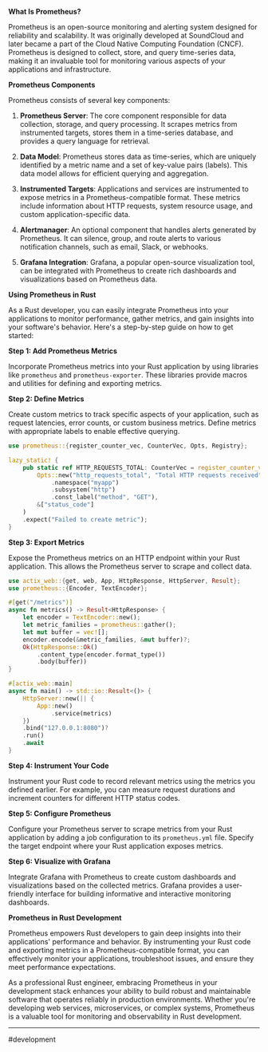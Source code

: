 **What Is Prometheus?**

Prometheus is an open-source monitoring and alerting system designed for reliability and scalability. It was originally developed at SoundCloud and later became a part of the Cloud Native Computing Foundation (CNCF). Prometheus is designed to collect, store, and query time-series data, making it an invaluable tool for monitoring various aspects of your applications and infrastructure.

**Prometheus Components**

Prometheus consists of several key components:

1. **Prometheus Server**: The core component responsible for data collection, storage, and query processing. It scrapes metrics from instrumented targets, stores them in a time-series database, and provides a query language for retrieval.
    
2. **Data Model**: Prometheus stores data as time-series, which are uniquely identified by a metric name and a set of key-value pairs (labels). This data model allows for efficient querying and aggregation.
    
3. **Instrumented Targets**: Applications and services are instrumented to expose metrics in a Prometheus-compatible format. These metrics include information about HTTP requests, system resource usage, and custom application-specific data.
    
4. **Alertmanager**: An optional component that handles alerts generated by Prometheus. It can silence, group, and route alerts to various notification channels, such as email, Slack, or webhooks.
    
5. **Grafana Integration**: Grafana, a popular open-source visualization tool, can be integrated with Prometheus to create rich dashboards and visualizations based on Prometheus data.
    

**Using Prometheus in Rust**

As a Rust developer, you can easily integrate Prometheus into your applications to monitor performance, gather metrics, and gain insights into your software's behavior. Here's a step-by-step guide on how to get started:

**Step 1: Add Prometheus Metrics**

Incorporate Prometheus metrics into your Rust application by using libraries like `prometheus` and `prometheus-exporter`. These libraries provide macros and utilities for defining and exporting metrics.

**Step 2: Define Metrics**

Create custom metrics to track specific aspects of your application, such as request latencies, error counts, or custom business metrics. Define metrics with appropriate labels to enable effective querying.

```rust
use prometheus::{register_counter_vec, CounterVec, Opts, Registry};

lazy_static! {
    pub static ref HTTP_REQUESTS_TOTAL: CounterVec = register_counter_vec!(
        Opts::new("http_requests_total", "Total HTTP requests received")
            .namespace("myapp")
            .subsystem("http")
            .const_label("method", "GET"),
        &["status_code"]
    )
    .expect("Failed to create metric");
}
```
**Step 3: Export Metrics**

Expose the Prometheus metrics on an HTTP endpoint within your Rust application. This allows the Prometheus server to scrape and collect data.

```rust
use actix_web::{get, web, App, HttpResponse, HttpServer, Result};
use prometheus::{Encoder, TextEncoder};

#[get("/metrics")]
async fn metrics() -> Result<HttpResponse> {
    let encoder = TextEncoder::new();
    let metric_families = prometheus::gather();
    let mut buffer = vec![];
    encoder.encode(&metric_families, &mut buffer)?;
    Ok(HttpResponse::Ok()
        .content_type(encoder.format_type())
        .body(buffer))
}

#[actix_web::main]
async fn main() -> std::io::Result<()> {
    HttpServer::new(|| {
        App::new()
            .service(metrics)
    })
    .bind("127.0.0.1:8080")?
    .run()
    .await
}
```
**Step 4: Instrument Your Code**

Instrument your Rust code to record relevant metrics using the metrics you defined earlier. For example, you can measure request durations and increment counters for different HTTP status codes.

**Step 5: Configure Prometheus**

Configure your Prometheus server to scrape metrics from your Rust application by adding a job configuration to its `prometheus.yml` file. Specify the target endpoint where your Rust application exposes metrics.

**Step 6: Visualize with Grafana**

Integrate Grafana with Prometheus to create custom dashboards and visualizations based on the collected metrics. Grafana provides a user-friendly interface for building informative and interactive monitoring dashboards.

**Prometheus in Rust Development**

Prometheus empowers Rust developers to gain deep insights into their applications' performance and behavior. By instrumenting your Rust code and exporting metrics in a Prometheus-compatible format, you can effectively monitor your applications, troubleshoot issues, and ensure they meet performance expectations.

As a professional Rust engineer, embracing Prometheus in your development stack enhances your ability to build robust and maintainable software that operates reliably in production environments. Whether you're developing web services, microservices, or complex systems, Prometheus is a valuable tool for monitoring and observability in Rust development.

---
#development 